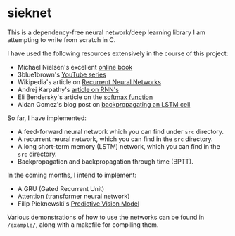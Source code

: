 # sieknet
This is a dependency-free neural network/deep learning library I am attempting to write from scratch in C. 

I have used the following resources extensively in the course of this project:

  * Michael Nielsen's excellent [online book](http://www.neuralnetworksanddeeplearning.com)
  * 3blue1brown's [YouTube series](https://www.youtube.com/watch?v=aircAruvnKk&list=PLZHQObOWTQDNU6R1_67000Dx_ZCJB-3pi)
  * Wikipedia's article on [Recurrent Neural Networks](https://en.wikipedia.org/wiki/Recurrent_neural_network) 
  * Andrej Karpathy's [article on RNN's](http://karpathy.github.io/2015/05/21/rnn-effectiveness/)
  * Eli Bendersky's article on the [softmax function](https://eli.thegreenplace.net/2016/the-softmax-function-and-its-derivative/)
  * Aidan Gomez's blog post on [backpropagating an LSTM cell](https://blog.aidangomez.ca/2016/04/17/Backpropogating-an-LSTM-A-Numerical-Example/)
   
So far, I have implemented:
  * A feed-forward neural network which you can find under `src` directory. 
  * A recurrent neural network, which you can find in the `src` directory. 
  * A long short-term memory (LSTM) network, which you can find in the `src` directory.
  * Backpropagation and backpropagation through time (BPTT).
    
In the coming months, I intend to implement:
  * A GRU (Gated Recurrent Unit)
  * Attention (transformer neural network)
  * Filip Pieknewski's [Predictive Vision Model](https://blog.piekniewski.info/2016/11/04/predictive-vision-in-a-nutshell/)
  
Various demonstrations of how to use the networks can be found in `/example/`, along with a makefile for compiling them.

